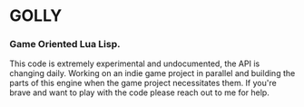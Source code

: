 # GOLLY

### Game Oriented Lua Lisp.

This code is extremely experimental and undocumented, the API is changing daily. Working on an indie game project in parallel and building the parts of this engine when the game project necessitates them. If you're brave and want to play with the code please reach out to me for help. 
